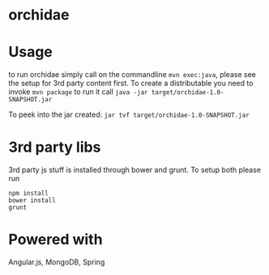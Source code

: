 orchidae
========

Usage
====
to run orchidae simply call on the commandline `mvn exec:java`, please see the setup for 3rd party content first. To create a distributable you need to invoke  `mvn package` to run it call `java -jar target/orchidae-1.0-SNAPSHOT.jar`

To peek into the jar created: `jar tvf target/orchidae-1.0-SNAPSHOT.jar`


3rd party libs
====
3rd party js stuff is installed through bower and grunt. To setup both please run

```
npm install
bower install
grunt
```


Powered with
====
Angular.js, MongoDB, Spring
